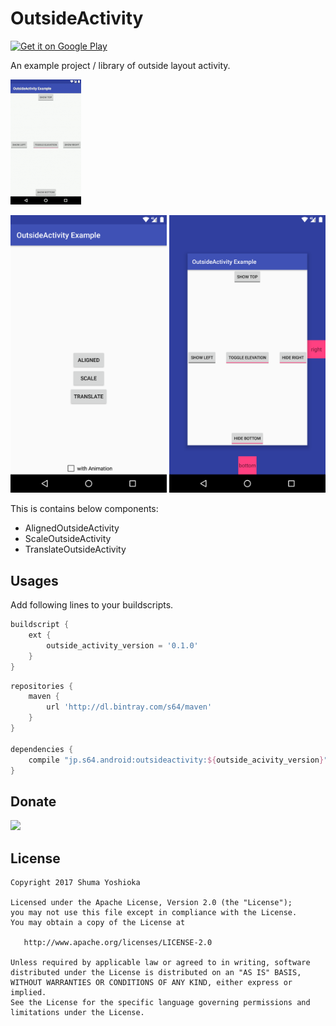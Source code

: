 # OutsideActivity

<a href='https://play.google.com/store/apps/details?id=jp.s64.android.outsideactivity.example&pcampaignid=MKT-Other-global-all-co-prtnr-py-PartBadge-Mar2515-1'><img alt='Get it on Google Play' src='https://play.google.com/intl/en_us/badges/images/generic/en_badge_web_generic.png' height="60" /></a>

An example project / library of outside layout activity.

![](assets/screenrecord1.gif)

<img src="assets/screenshot1.png" width="250"/> <img src="assets/screenshot2.png" width="250"/>

This is contains below components:

- AlignedOutsideActivity
- ScaleOutsideActivity
- TranslateOutsideActivity

## Usages

Add following lines to your buildscripts.

```groovy
buildscript {
    ext {
        outside_activity_version = '0.1.0'
    }
}
```

```groovy
repositories {
    maven {
        url 'http://dl.bintray.com/s64/maven'
    }
}

dependencies {
    compile "jp.s64.android:outsideactivity:${outside_acivity_version}"
}
```

## Donate

<a href="https://donorbox.org/android-outside-activity"><img src="https://d1iczxrky3cnb2.cloudfront.net/button-small-blue.png" /></a>

## License

```
Copyright 2017 Shuma Yoshioka

Licensed under the Apache License, Version 2.0 (the "License");
you may not use this file except in compliance with the License.
You may obtain a copy of the License at

   http://www.apache.org/licenses/LICENSE-2.0

Unless required by applicable law or agreed to in writing, software
distributed under the License is distributed on an "AS IS" BASIS,
WITHOUT WARRANTIES OR CONDITIONS OF ANY KIND, either express or implied.
See the License for the specific language governing permissions and
limitations under the License.
```
